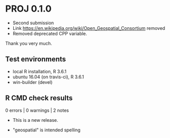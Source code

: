 # PROJ 0.1.0

* Second submission
* Link https://en.wikipedia.org/wiki/Open_Geospatial_Consortium removed 
* Removed deprecated CPP variable. 

Thank you very much. 


## Test environments
* local R installation, R 3.6.1
* ubuntu 16.04 (on travis-ci), R 3.6.1
* win-builder (devel)

## R CMD check results

0 errors | 0 warnings | 2 notes

* This is a new release.

* "geospatial" is intended spelling


